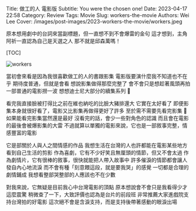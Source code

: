 Title: 做工的人 電影版
Subtitle: You were the chosen one!
Date: 2023-04-17 22:58
Category: Review
Tags: Movie
Slug: workers-the-movie
Authors: Wei Lee
Cover: /images/post-images/2023-workers-the-movie/workers.jpeg

原本想用劇中的台詞來當副標題，但一直想不到不會爆雷的金句
這才想到，主角阿祈一直認為自己是天選之人
那不就是邱森萬嗎！

<!--more-->

[TOC]

![workers](/images/post-images/2023-workers-the-movie/workers.jpeg)

當初會來看是因為我很喜歡做工的人的書跟影集
電影版要演什麼我不知道也不在乎
期待度普通，但就是會看
想說影集做得那麼完整了
會不會只是想趁著風頭再拍一部普通的電影撈一波
想想迪士尼大部分的續集系列 🤯

看完我直接臉被打得比之前在維也納吃的比臉大豬排還大
它實在太好看了
即便影集本身就很好看了，電影又比影集再做得更好了許多
至於需不需要先看完影集 🤔
如果能看完影集當然還是最好
沒看完的話，會少一些對角色的認識
而且會在電影的最後會被爆影集的大雷
不過就算以單獨的電影來說，它也是一部敘事完整，情感豐富的電影

它是部關於人與人之間情感的作品
我想生活在台灣的人也許都能在電影某些地方看到自己生活的剪影
作為喜劇，它有不少好笑且無厘頭的情節，但又不會太過
作為劇情片，它有很棒的敘事，很快就能把人帶入故事中
許多催淚的情節都會讓人發自內心地流淚
而不會有種「刻意餵這段，就是要我哭」的感覺
一切都是合理的劇情鋪成
我想看整部哭整部的人應該也不在少數

對我來說，它無疑是目前我心中台灣電影的頂點
原本想說會不會只是我看得少才這麼震驚
稍微查了一下，大致評價也認為是台片的前段班
非常推薦大家進戲院支持台灣拍的好電影
這次絕不會是含淚支持，而是支持後帶著感動的眼淚出場
